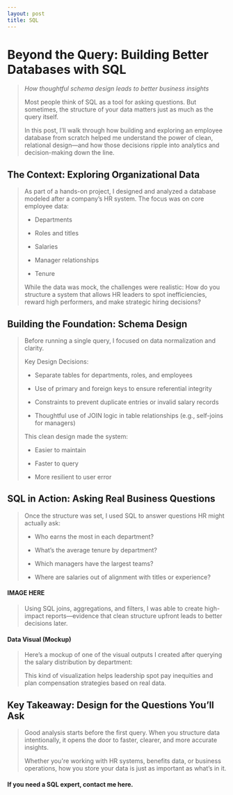 ```yaml
---
layout: post
title: SQL
---
```


# Beyond the Query: Building Better Databases with SQL
> *How thoughtful schema design leads to better business insights*
>
> Most people think of SQL as a tool for asking questions. But sometimes, the structure of your data matters just as much as the query itself.
>
> In this post, I’ll walk through how building and exploring an employee database from scratch helped me understand the power of clean, relational design—and how those decisions ripple into analytics and decision-making down the line.
> 

## The Context: Exploring Organizational Data
> As part of a hands-on project, I designed and analyzed a database modeled after a company’s HR system. The focus was on core employee data:
>
> * Departments
> 
> * Roles and titles
> 
> * Salaries
> 
> * Manager relationships
> 
> * Tenure
> 
> While the data was mock, the challenges were realistic: How do you structure a system that allows HR leaders to spot inefficiencies, reward high performers, and make strategic hiring decisions?
> 

## Building the Foundation: Schema Design
> Before running a single query, I focused on data normalization and clarity.
>
> Key Design Decisions:
>
> * Separate tables for departments, roles, and employees
> 
> * Use of primary and foreign keys to ensure referential integrity
> 
> * Constraints to prevent duplicate entries or invalid salary records
> 
> * Thoughtful use of JOIN logic in table relationships (e.g., self-joins for managers)
> 
> This clean design made the system:
>
> * Easier to maintain
> 
> * Faster to query
> 
> * More resilient to user error
> 

## SQL in Action: Asking Real Business Questions
> Once the structure was set, I used SQL to answer questions HR might actually ask:
>
> * Who earns the most in each department?
> 
> * What’s the average tenure by department?
> 
> * Which managers have the largest teams?
> 
> * Where are salaries out of alignment with titles or experience?
> 

#### IMAGE HERE

> Using SQL joins, aggregations, and filters, I was able to create high-impact reports—evidence that clean structure upfront leads to better decisions later.
> 

#### Data Visual (Mockup)

> Here’s a mockup of one of the visual outputs I created after querying the salary distribution by department:
>
> This kind of visualization helps leadership spot pay inequities and plan compensation strategies based on real data.
> 

## Key Takeaway: Design for the Questions You’ll Ask

> Good analysis starts before the first query. When you structure data intentionally, it opens the door to faster, clearer, and more accurate insights.
>
> Whether you're working with HR systems, benefits data, or business operations, how you store your data is just as important as what’s in it.
>

#### If you need a SQL expert, contact me here.

